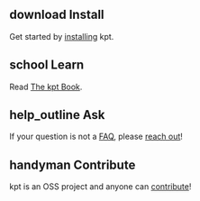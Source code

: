 <h2 id="overview"><span class="material-icons-outlined">download</span> Install</h2>

Get started by [installing](/installation/) kpt.

<h2><span class="material-icons-outlined">school</span> Learn</h2>

Read [The kpt Book](/book/).

<h2><span class="material-icons-outlined">help_outline</span> Ask</h2>

If your question is not a [FAQ](/faq/), please [reach out](/contact/)!

<h2><span class="material-icons-outlined">handyman</span> Contribute</h2>

kpt is an OSS project and anyone can [contribute]!

[contribute]:
  https://github.com/GoogleContainerTools/kpt/blob/main/CONTRIBUTING.md
